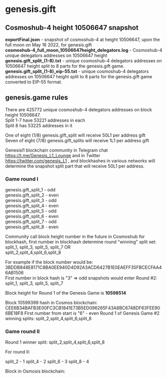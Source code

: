 <h1>genesis.gift</h1>

<h2>Cosmoshub-4 height 10506647 snapshot</h2>
<strong>exportFinal.json</strong> - snapshot of cosmoshub-4 at height 10506647, upon the full moon on May 16 2022, for genesis.gift </br>
<strong>cosmoshub-4_full_moon_10506647height_delegators.log</strong> - Cosmoshub-4 unique delegators addresses on 10506647 height </br>
<strong>genesis.gift_split_(1-8).txt</strong> - unique cosmoshub-4 delegators addresses on 10506647 height split to 8 parts for the genesis.gift game.</br>
<strong>genesis.gift_split_(1-8)_eip-55.txt</strong> - unique cosmoshub-4 delegators addresses on 10506647 height split to 8 parts for the genesis.gift game converted to EIP-55 format.

<h2>genesis.game rules</h2>
There are 425772 unique cosmoshub-4 delegators addresses on block height 10506647.</br>
Split 1-7 have 53221 addresses in each</br>
Split 8 has 53225 addresses in it</br>

One of eight (1/8) genesis.gift_split will receive 50L1 per address gift </br>
Seven of eight (7/8) genesis.gift_splits will receive 1L1 per address gift</br>

Genesisl1 blockchain community in Telegram chat https://t.me/Genesis_L1_Lounge and in Twitter https://twitter.com/genesis_L1 , and blockhashes in various networks will determine the snapshot split part that will receive 50L1 per  address.

<h3>Game round I</h3>

genesis.gift_split_1 - odd </br>
genesis.gift_split_2 - even</br>
genesis.gift_split_3 - odd</br>
genesis.gift_split_4 - even</br>
genesis.gift_split_5 - odd</br>
genesis.gift_split_6 - even</br>
genesis.gift_split_7 - odd</br>
genesis.gift_split_8 - even</br>

Community call block height number in the future in Cosmoshub for blockhash, first number in blockhash determine round "winning" split set:</br>
split_1, split_3, split_5, split_7 OR</br>
split_2,split_4,split_6,split_8

For example if the block number would be: 3BDDB848E8171C8BA0EE940D4D92A3ACD6427B1E0EAEFF35FBCECFAA46AB1506</br>
First number in block hash is "3" => odd snapshots would enter Round #2:</br>
split_1, split_3, split_5, split_7

Block height for Round 1 of the Genesis Game is <strong>10598514</strong>

Block 10599399 hash in Cosmos blockchain: CEE6B34BAFB3E00FC3CB1841E73B5ED096265F43A8BC6748DF63FEE906BE18F8
First number from start is "6" - even
Round 1 of Genesis Game #2 winning splits:
split_2,split_4,split_6,split_8

<h3>Game round II</h3>

Round 1 winner split:
split_2,split_4,split_6,split_8

For round II:

split_2 - 1
split_4 - 2
split_6 - 3 
split_8 - 4

Block in Osmosis blockchain: 
 


